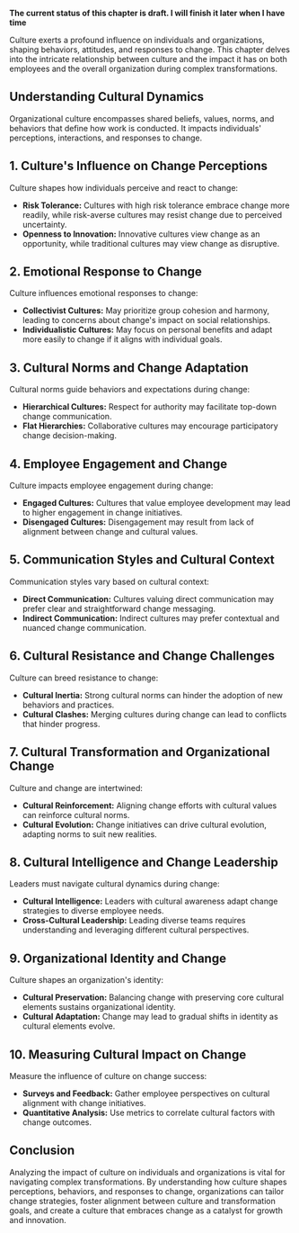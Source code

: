 **The current status of this chapter is draft. I will finish it later when I have time**

Culture exerts a profound influence on individuals and organizations, shaping behaviors, attitudes, and responses to change. This chapter delves into the intricate relationship between culture and the impact it has on both employees and the overall organization during complex transformations.

**Understanding Cultural Dynamics**
-----------------------------------

Organizational culture encompasses shared beliefs, values, norms, and behaviors that define how work is conducted. It impacts individuals' perceptions, interactions, and responses to change.

**1. Culture's Influence on Change Perceptions**
------------------------------------------------

Culture shapes how individuals perceive and react to change:

* **Risk Tolerance:** Cultures with high risk tolerance embrace change more readily, while risk-averse cultures may resist change due to perceived uncertainty.
* **Openness to Innovation:** Innovative cultures view change as an opportunity, while traditional cultures may view change as disruptive.

**2. Emotional Response to Change**
-----------------------------------

Culture influences emotional responses to change:

* **Collectivist Cultures:** May prioritize group cohesion and harmony, leading to concerns about change's impact on social relationships.
* **Individualistic Cultures:** May focus on personal benefits and adapt more easily to change if it aligns with individual goals.

**3. Cultural Norms and Change Adaptation**
-------------------------------------------

Cultural norms guide behaviors and expectations during change:

* **Hierarchical Cultures:** Respect for authority may facilitate top-down change communication.
* **Flat Hierarchies:** Collaborative cultures may encourage participatory change decision-making.

**4. Employee Engagement and Change**
-------------------------------------

Culture impacts employee engagement during change:

* **Engaged Cultures:** Cultures that value employee development may lead to higher engagement in change initiatives.
* **Disengaged Cultures:** Disengagement may result from lack of alignment between change and cultural values.

**5. Communication Styles and Cultural Context**
------------------------------------------------

Communication styles vary based on cultural context:

* **Direct Communication:** Cultures valuing direct communication may prefer clear and straightforward change messaging.
* **Indirect Communication:** Indirect cultures may prefer contextual and nuanced change communication.

**6. Cultural Resistance and Change Challenges**
------------------------------------------------

Culture can breed resistance to change:

* **Cultural Inertia:** Strong cultural norms can hinder the adoption of new behaviors and practices.
* **Cultural Clashes:** Merging cultures during change can lead to conflicts that hinder progress.

**7. Cultural Transformation and Organizational Change**
--------------------------------------------------------

Culture and change are intertwined:

* **Cultural Reinforcement:** Aligning change efforts with cultural values can reinforce cultural norms.
* **Cultural Evolution:** Change initiatives can drive cultural evolution, adapting norms to suit new realities.

**8. Cultural Intelligence and Change Leadership**
--------------------------------------------------

Leaders must navigate cultural dynamics during change:

* **Cultural Intelligence:** Leaders with cultural awareness adapt change strategies to diverse employee needs.
* **Cross-Cultural Leadership:** Leading diverse teams requires understanding and leveraging different cultural perspectives.

**9. Organizational Identity and Change**
-----------------------------------------

Culture shapes an organization's identity:

* **Cultural Preservation:** Balancing change with preserving core cultural elements sustains organizational identity.
* **Cultural Adaptation:** Change may lead to gradual shifts in identity as cultural elements evolve.

**10. Measuring Cultural Impact on Change**
-------------------------------------------

Measure the influence of culture on change success:

* **Surveys and Feedback:** Gather employee perspectives on cultural alignment with change initiatives.
* **Quantitative Analysis:** Use metrics to correlate cultural factors with change outcomes.

**Conclusion**
--------------

Analyzing the impact of culture on individuals and organizations is vital for navigating complex transformations. By understanding how culture shapes perceptions, behaviors, and responses to change, organizations can tailor change strategies, foster alignment between culture and transformation goals, and create a culture that embraces change as a catalyst for growth and innovation.
